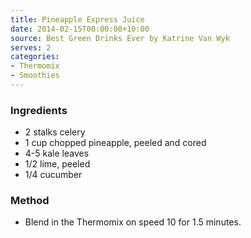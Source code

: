 ```yaml
---
title: Pineapple Express Juice
date: 2014-02-15T00:00:00+10:00
source: Best Green Drinks Ever by Katrine Van Wyk
serves: 2
categories:
- Thermomix
- Smoothies
---
```











### Ingredients

* 2 stalks celery
* 1 cup chopped pineapple, peeled and cored
* 4-5 kale leaves
* 1/2 lime, peeled
* 1/4 cucumber

### Method

* Blend in the Thermomix on speed 10 for 1.5 minutes.
